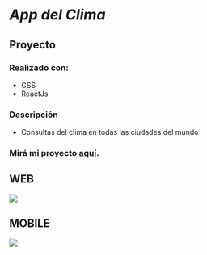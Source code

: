 # *App del Clima*

## Proyecto

### Realizado con:

- CSS
- ReactJs

### Descripción
* Consultas del clima en todas las ciudades del mundo

### Mirá mi proyecto [aquí].
[aquí]: https://appdelclima.vercel.app/

## WEB
<img src = "./home.png" >

## MOBILE
<img src = "./responsive.png" >
